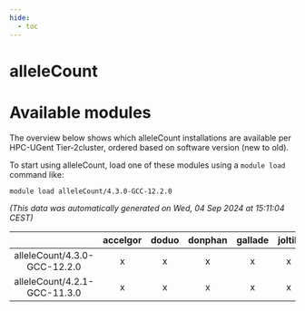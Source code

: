 ```yaml
---
hide:
  - toc
---
```


alleleCount
===========

# Available modules


The overview below shows which alleleCount installations are available per HPC-UGent Tier-2cluster, ordered based on software version (new to old).

To start using alleleCount, load one of these modules using a `module load` command like:

```shell
module load alleleCount/4.3.0-GCC-12.2.0
```

*(This data was automatically generated on Wed, 04 Sep 2024 at 15:11:04 CEST)*  

| |accelgor|doduo|donphan|gallade|joltik|shinx|skitty|
| :---: | :---: | :---: | :---: | :---: | :---: | :---: | :---: |
|alleleCount/4.3.0-GCC-12.2.0|x|x|x|x|x|x|x|
|alleleCount/4.2.1-GCC-11.3.0|x|x|x|x|x|-|x|
